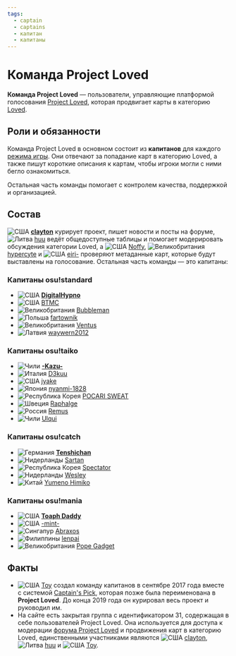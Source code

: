```yaml
---
tags:
  - captain
  - captains
  - капитан
  - капитаны
---
```


# Команда Project Loved

**Команда Project Loved** — пользователи, управляющие платформой голосования [Project Loved](/wiki/Project_Loved), которая продвигает карты в категорию [Loved](/wiki/Beatmap/Category#любимые).

## Роли и обязанности

Команда Project Loved в основном состоит из **капитанов** для каждого [режима игры](/wiki/Game_mode). Они отвечают за попадание карт в категорию Loved, а также пишут короткие описания к картам, чтобы игроки могли с ними бегло ознакомиться.

Остальная часть команды помогает с контролем качества, поддержкой и организацией.

## Состав

![][flag_US] **[clayton](https://osu.ppy.sh/users/3666350)** курирует проект, пишет новости и посты на форуме, ![][flag_LT] [huu](https://osu.ppy.sh/users/6044237) ведёт общедоступные таблицы и помогает модерировать обсуждения категории Loved, а ![][flag_US] [Noffy](https://osu.ppy.sh/users/1541323), ![][flag_GB] [hypercyte](https://osu.ppy.sh/users/9155377) и ![][flag_US] [eiri-](https://osu.ppy.sh/users/3388410) проверяют метаданные карт, которые будут выставлены на голосование. Остальная часть команды — это капитаны:

### Капитаны osu!standard

- ![][flag_US] **[DigitalHypno](https://osu.ppy.sh/users/4384207)**
- ![][flag_US] [BTMC](https://osu.ppy.sh/users/3171691)
- ![][flag_GB] [Bubbleman](https://osu.ppy.sh/users/5182050)
- ![][flag_PL] [fartownik](https://osu.ppy.sh/users/56917)
- ![][flag_GB] [Ventus](https://osu.ppy.sh/users/1986262)
- ![][flag_LV] [waywern2012](https://osu.ppy.sh/users/5870453)

### Капитаны osu!taiko

- ![][flag_CL] **[-Kazu-](https://osu.ppy.sh/users/920861)**
- ![][flag_IT] [D3kuu](https://osu.ppy.sh/users/7807444)
- ![][flag_US] [jyake](https://osu.ppy.sh/users/9099822)
- ![][flag_JP] [nyanmi-1828](https://osu.ppy.sh/users/6866480)
- ![][flag_KR] [POCARI SWEAT](https://osu.ppy.sh/users/5082685)
- ![][flag_SE] [Raphalge](https://osu.ppy.sh/users/3918650)
- ![][flag_RU] [Remus](https://osu.ppy.sh/users/6850949)
- ![][flag_CL] [Ulqui](https://osu.ppy.sh/users/1263669)

### Капитаны osu!catch

- ![][flag_DE] **[Tenshichan](https://osu.ppy.sh/users/1101600)**
- ![][flag_NL] [Sartan](https://osu.ppy.sh/users/4100941)
- ![][flag_KR] [Spectator](https://osu.ppy.sh/users/702598)
- ![][flag_NL] [Wesley](https://osu.ppy.sh/users/2407265)
- ![][flag_CN] [Yumeno Himiko](https://osu.ppy.sh/users/1806962)

### Капитаны osu!mania

- ![][flag_US] **[Toaph Daddy](https://osu.ppy.sh/users/7616811)**
- ![][flag_US] [-mint-](https://osu.ppy.sh/users/8976576)
- ![][flag_SG] [Abraxos](https://osu.ppy.sh/users/5025064)
- ![][flag_PH] [lenpai](https://osu.ppy.sh/users/5314573)
- ![][flag_GB] [Pope Gadget](https://osu.ppy.sh/users/2288341)

## Факты

- ![][flag_US] [Toy](https://osu.ppy.sh/users/2757689) создал команду капитанов в сентябре 2017 года вместе с системой [Captain's Pick](/wiki/Beatmap/History_of_Loved#captain's-pick-and-project-loved-(sep-2017-–-present)), которая позже была переименована в **Project Loved**. До конца 2019 года он курировал весь проект и руководил им.
- На сайте есть закрытая группа с идентификатором 31, содержащая в себе пользователей Project Loved. Она используется для доступа к модерации [форума Project Loved](https://osu.ppy.sh/community/forums/120) и продвижения карт в категорию Loved, единственными участниками являются ![][flag_US] [clayton](https://osu.ppy.sh/users/3666350), ![][flag_LT] [huu](https://osu.ppy.sh/users/6044237) и ![][flag_US] [Toy](https://osu.ppy.sh/users/2757689).

[flag_CL]: /wiki/shared/flag/CL.gif "Чили"
[flag_CN]: /wiki/shared/flag/CN.gif "Китай"
[flag_DE]: /wiki/shared/flag/DE.gif "Германия"
[flag_GB]: /wiki/shared/flag/GB.gif "Великобритания"
[flag_JP]: /wiki/shared/flag/JP.gif "Япония"
[flag_LT]: /wiki/shared/flag/LT.gif "Литва"
[flag_LV]: /wiki/shared/flag/LV.gif "Латвия"
[flag_NL]: /wiki/shared/flag/NL.gif "Нидерланды"
[flag_PH]: /wiki/shared/flag/PH.gif "Филиппины"
[flag_PL]: /wiki/shared/flag/PL.gif "Польша"
[flag_SG]: /wiki/shared/flag/SG.gif "Сингапур"
[flag_US]: /wiki/shared/flag/US.gif "США"
[flag_RU]: /wiki/shared/flag/RU.gif "Россия"
[flag_SE]: /wiki/shared/flag/SE.gif "Швеция"
[flag_KR]: /wiki/shared/flag/KR.gif "Республика Корея"
[flag_IT]: /wiki/shared/flag/IT.gif "Италия"
